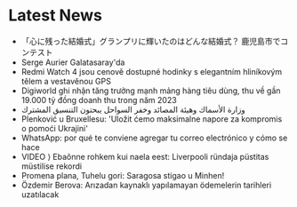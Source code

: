 # Latest News
-  「心に残った結婚式」グランプリに輝いたのはどんな結婚式？ 鹿児島市でコンテスト
-  Serge Aurier Galatasaray'da
-  Redmi Watch 4 jsou cenově dostupné hodinky s elegantním hliníkovým tělem a vestavěnou GPS
-  Digiworld ghi nhận tăng trưởng mạnh mảng hàng tiêu dùng, thu về gần 19.000 tỷ đồng doanh thu trong năm 2023
-  وزارة الأسماك وهيئة المصائد وخفر السواحل يبحتون التنسيق المشترك
-  Plenković u Bruxellesu: 'Uložit ćemo maksimalne napore za kompromis o pomoći Ukrajini'
-  WhatsApp: por qué te conviene agregar tu correo electrónico y cómo se hace
-  VIDEO ⟩ Ebaõnne rohkem kui naela eest: Liverpooli ründaja püstitas müstilise rekordi
-  Promena plana, Tuhelu gori: Saragosa stigao u Minhen!
-  Özdemir Berova: Arızadan kaynaklı yapılamayan ödemelerin tarihleri uzatılacak

